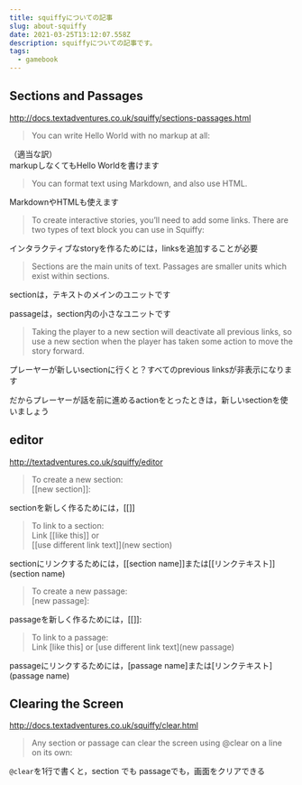 ```yaml
---
title: squiffyについての記事
slug: about-squiffy
date: 2021-03-25T13:12:07.558Z
description: squiffyについての記事です。
tags:
  - gamebook
---
```

## Sections and Passages

<http://docs.textadventures.co.uk/squiffy/sections-passages.html>

>You can write Hello World with no markup at all:


（適当な訳）  
markupしなくてもHello Worldを書けます

>You can format text using Markdown, and also use HTML.

MarkdownやHTMLも使えます

>To create interactive stories, you’ll need to add some links. There are two types of text block you can use in Squiffy:

インタラクティブなstoryを作るためには，linksを追加することが必要



>Sections are the main units of text.
Passages are smaller units which exist within sections.

sectionは，テキストのメインのユニットです

passageは，section内の小さなユニットです

>Taking the player to a new section will deactivate all previous links, so use a new section when the player has taken some action to move the story forward.


プレーヤーが新しいsectionに行くと？すべてのprevious linksが非表示になります

だからプレーヤーが話を前に進めるactionをとったときは，新しいsectionを使いましょう



## editor

<http://textadventures.co.uk/squiffy/editor>

>To create a new section:  
[[new section]]:

sectionを新しく作るためには，[[]]

>To link to a section:  
Link [[like this]] or  
 [[use different link text]](new section)

sectionにリンクするためには，[[section name]]または[[リンクテキスト]](section name)

>To create a new passage:  
[new passage]:

passageを新しく作るためには，[[]]:

>To link to a passage:  
Link [like this] or [use different link text](new passage)

passageにリンクするためには，[passage name]または[リンクテキスト](passage name)

## Clearing the Screen

<http://docs.textadventures.co.uk/squiffy/clear.html>

>Any section or passage can clear the screen using @clear on a line on its own:


`@clear`を1行で書くと，section でも passageでも，画面をクリアできる
